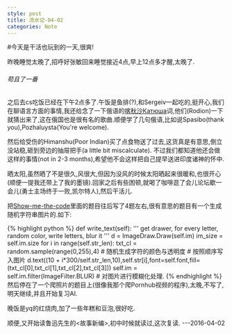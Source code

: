 ```yaml
---
style: post
title: 流水记-04-02
categories: Note
---
```

#今天是干活也玩到的一天,很爽!

昨晚睡觉太晚了,招呼好张敏回来睡觉接近4点,早上12点多才醒,太晚了.<h6>苟且了一番</h6>之后去cs吃饭已经在下午2点多了.午饭是鱼排(?),和Sergeiv一起吃的,挺开心,我们在聊语言方面的事情,我还给念了一下俄语的[喀秋沙Катюша](https://zh.wikipedia.org/wiki/喀秋莎)词,他们(Rodion)一下就猜出来了,这在俄国也是很有名的歌曲.顺便学了几句俄语,比如说Spasibo(thank you),Pozhaluysta(You're welcome).

然后给受伤的Himanshu(Poor Indian)买了点食物送了过去,这货真是有意思,倒立没站稳,砸到旁边的抽屉把手(a little bit miscalculate). 不过我们都知道他还会做这样的事情(not in 2-3 months),希望他不会这样把自己提早送进印度诸神的怀中.

晒太阳,虽然晒了不是很久,风很大,但因为没风的时候太阳晒起来很暖和,也很开心(顺便一提我还带上了我的墨镜).回家之后有些困顿,就喝了咖啡逛了会儿论坛歇一会儿(勇士主场终于一败,凯尔特人),然后干活儿.

把[Show-me-the-code](http://github.com/show-me-the-code/show-me-the-code)里面的题目往后写了4题左右,很有意思的题目有一个生成随机字符串图片的.如下:

{% highlight python %}
def write_text(self):
	''' get drawer, for every letter, random color, write letters, blur it '''
	d = ImageDraw.Draw(self.im) 
	im_size = self.im.size
	for i in range(self.str_len):
		txt_cl = random.sample(range(0,255),4) # 随机生成字符的颜色与透明度
		# 按照顺序写入图片
		d.text((10 + i*300/self.str_len,10),self.str[i],font=self.font,fill=(txt_cl[0],txt_cl[1],txt_cl[2],txt_cl[3]))
	self.im = self.im.filter(ImageFilter.BLUR) # 对图片进行模糊化处理.
{% endhighlight %}
然后停在了一个爬照片的题目上(很像我那个爬Pornhub视频的程序),太晚,不写了,明天继续,并且开始复习AI.

晚饭是yq的红烧肉,加了一些年糕和豆泡,很好吃.

顺便,又开始读鲁迅先生的<故事新编>,初中时候就读过,这次复读. ---2016-04-02
